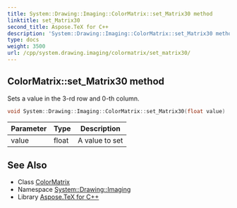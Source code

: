 ```yaml
---
title: System::Drawing::Imaging::ColorMatrix::set_Matrix30 method
linktitle: set_Matrix30
second_title: Aspose.TeX for C++
description: 'System::Drawing::Imaging::ColorMatrix::set_Matrix30 method. Sets a value in the 3-rd row and 0-th column in C++.'
type: docs
weight: 3500
url: /cpp/system.drawing.imaging/colormatrix/set_matrix30/
---
```

## ColorMatrix::set_Matrix30 method


Sets a value in the 3-rd row and 0-th column.

```cpp
void System::Drawing::Imaging::ColorMatrix::set_Matrix30(float value)
```


| Parameter | Type | Description |
| --- | --- | --- |
| value | float | A value to set |

## See Also

* Class [ColorMatrix](../)
* Namespace [System::Drawing::Imaging](../../)
* Library [Aspose.TeX for C++](../../../)
